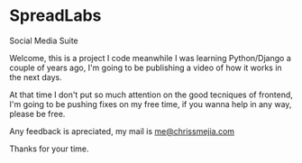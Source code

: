 # SpreadLabs
Social Media Suite

Welcome, this is a project I code meanwhile I was learning Python/Django a couple of years ago, I'm going to be publishing a video of how it works in the next days.

At that time I don't put so much attention on the good tecniques of frontend, I'm going to be pushing fixes on my free time, if you wanna help in any way, please be free.

Any feedback is apreciated, my mail is me@chrissmejia.com

Thanks for your time.
